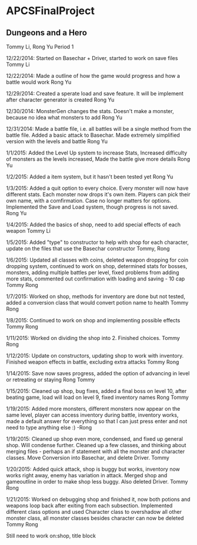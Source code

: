 APCSFinalProject
================

Dungeons and a Hero
------------------

Tommy Li, Rong Yu
Period 1

12/22/2014: Started on Basechar + Driver, started to work on save files  Tommy Li

12/22/2014: Made a outline of how the game would progress and how a battle would work  Rong Yu

12/29/2014: Created a sperate load and save feature. It will be implement after character generator is created Rong Yu

12/30/2014: MonsterGen changes the stats. Doesn't make a monster, because no idea what monsters to add Rong Yu

12/31/2014: Made a battle file, i.e. all battles will be a single method from the battle file. Added a basic attack to Basechar. Made extremely simplified version with the levels and battle Rong Yu

1/1/2015: Added the Level Up system to increase Stats, Increased difficulty of monsters as the levels increased, Made the battle give more details Rong Yu

1/2/2015: Added a item system, but it hasn't been tested yet Rong Yu

1/3/2015: Added a quit option to every choice. Every monster will now have different stats. Each monster now drops it's own item. Players can pick their own name, with a comfirmation. Case no longer matters for options. Implemented the Save and Load system, though progress is not saved. Rong Yu

1/4/2015: Added the basics of shop, need to add special effects of each weapon Tommy Li

1/5/2015: Added "type" to constructor to help with shop for each character, update on the files that use the Basechar constructor Tommy, Rong

1/6/2015: Updated all classes with coins, deleted weapon dropping for coin dropping system, continued to work on shop, determined stats for bosses, monsters, adding multiple battles per level, fixed problems from adding more stats, commented out confirmation with loading and saving - 10 cap Tommy Rong

1/7/2015: Worked on shop, methods for inventory are done but not tested, added a conversion class that would convert potion name to health Tommy Rong

1/8/2015: Continued to work on shop and implementing possible effects Tommy Rong

1/11/2015: Worked on dividing the shop into 2. Finished choices. Tommy Rong

1/12/2015: Update on constructors, updating shop to work with inventory. Finished weapon effects in battle, excluding extra attacks Tommy Rong

1/14/2015: Save now saves progress, added the option of advancing in level or retreating or staying Rong Tommy

1/15/2015: Cleaned up shop, bug fixes, added a final boss on level 10, after beating game, load will load on level 9, fixed inventory names Rong Tommy

1/19/2015: Added more monsters, different monsters now appear on the same level, player can access inventory during battle, inventory works, made a default answer for everything so that I can just press enter and not need to type anything else :) -Rong

1/19/2015: Cleaned up shop even more, condensed, and fixed up general shop. Will condense further. Cleaned up a few classes, and thinking about merging files - perhaps an if statement with all the monster and character classes. Move Conversion into Basechar, and delete Driver. Tommy

1/20/2015: Added quick attack, shop is buggy but works, inventory now works right away, enemy has variation in attack. Merged shop and gameoutline in order to make shop less buggy. Also deleted Driver. Tommy Rong

1/21/2015: Worked on debugging shop and finished it, now both potions and weapons loop back after exiting from each subsection. Implemented different class options and used Character class to overshadow all other monster class, all monster classes besides character can now be deleted Tommy Rong

Still need to work on:shop, title block
